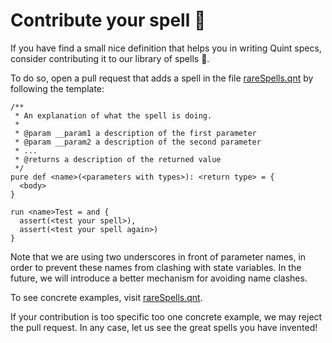 # Contribute your spell :scroll:

If you have find a small nice definition that helps you in writing Quint specs,
consider contributing it to our library of spells :scroll:.

To do so, open a pull request that adds a spell in the file
[rareSpells.qnt](./rareSpells.qnt) by following the template:

```bluespec
/**
 * An explanation of what the spell is doing.
 *
 * @param __param1 a description of the first parameter
 * @param __param2 a description of the second parameter
 * ...
 * @returns a description of the returned value
 */
pure def <name>(<parameters with types>): <return type> = {
  <body>
}

run <name>Test = and {
  assert(<test your spell>),
  assert(<test your spell again>)
}
```

Note that we are using two underscores in front of parameter names,
in order to prevent these names from clashing with state variables.
In the future, we will introduce a better mechanism for avoiding name
clashes.

To see concrete examples, visit [rareSpells.qnt](./rareSpells.qnt).

If your contribution is too specific too one concrete example, we may
reject the pull request. In any case, let us see the great spells you
have invented!